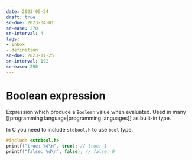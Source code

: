 ```yaml
---
date: 2023-05-24
draft: true
sr-due: 2023-04-01
sr-ease: 270
sr-interval: 4
tags:
- inbox
- definition
sr-due: 2023-11-25
sr-interval: 192
sr-ease: 290
---
```


# Boolean expression

Expression which produce a `Boolean` value when evaluated. Used in many
[[programming language|programming languages]] as built-in type.

In C you need to include `stdbool.h` to use `bool` type.

```c
#include <stdbool.h>
printf("true: %d\n", true); // true: 1
printf("false: %d\n", false); // false: 0
```